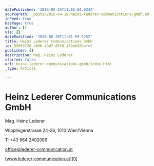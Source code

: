 ```yaml
---
datePublished: '2016-08-26T11:02:04.034Z'
sourcePath: _posts/2016-04-18-heinz-lederer-communications-gmbh.md
inFeed: true
hasPage: true
author: []
via: {}
dateModified: '2016-08-26T11:01:59.925Z'
title: Heinz Lederer Communications GmbH
id: 59053f28-c69b-49d7-85f6-132eb32bafe2
publisher: {}
description: Mag. Heinz Lederer
starred: false
url: heinz-lederer-communications-gmbh/index.html
_type: Article

---
```

# Heinz Lederer Communications GmbH

Mag. Heinz Lederer

Wipplingerstrasse 24-26, 1010 Wien/Vienna

T: +43 664 2402086

office@lederer-communication.at

[www.lederer-communication.at][0]

[0]: http://www.lederer-communication.at/